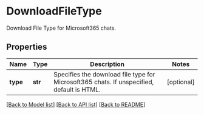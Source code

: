 # DownloadFileType

Download File Type for Microsoft365 chats.

## Properties
Name | Type | Description | Notes
------------ | ------------- | ------------- | -------------
**type** | **str** | Specifies the download file type for Microsoft365 chats. If unspecified, default is HTML. | [optional] 

[[Back to Model list]](../README.md#documentation-for-models) [[Back to API list]](../README.md#documentation-for-api-endpoints) [[Back to README]](../README.md)


